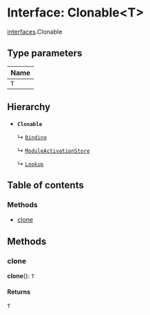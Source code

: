 # Interface: Clonable\<T>

[interfaces](/auto-docs/fixed-layout-editor/modules/interfaces.md).Clonable

## Type parameters

| Name |
| :------ |
| `T` |

## Hierarchy

* **`Clonable`**

  ↳ [`Binding`](/auto-docs/fixed-layout-editor/interfaces/interfaces.Binding.md)

  ↳ [`ModuleActivationStore`](/auto-docs/fixed-layout-editor/interfaces/interfaces.ModuleActivationStore.md)

  ↳ [`Lookup`](/auto-docs/fixed-layout-editor/interfaces/interfaces.Lookup.md)

## Table of contents

### Methods

* [clone](/auto-docs/fixed-layout-editor/interfaces/interfaces.Clonable.md#clone)

## Methods

### clone

**clone**(): `T`

#### Returns

`T`
